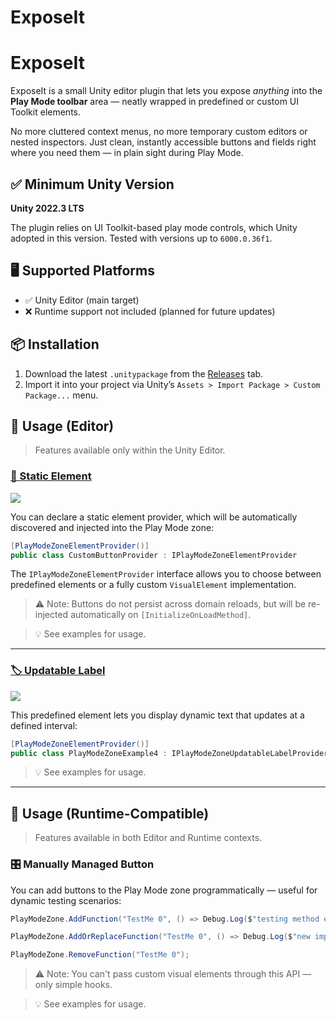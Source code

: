 # ExposeIt

# ExposeIt

ExposeIt is a small Unity editor plugin that lets you expose *anything* into the **Play Mode toolbar** area — neatly wrapped in predefined or custom UI Toolkit elements.

No more cluttered context menus, no more temporary custom editors or nested inspectors. Just clean, instantly accessible buttons and fields right where you need them — in plain sight during Play Mode.

## ✅ Minimum Unity Version

**Unity 2022.3 LTS**

The plugin relies on UI Toolkit-based play mode controls, which Unity adopted in this version. Tested with versions up to `6000.0.36f1`.

## 🖥️ Supported Platforms

- ✅ Unity Editor (main target)
- ❌ Runtime support not included (planned for future updates)

## 📦 Installation

1. Download the latest `.unitypackage` from the [Releases](https://github.com/alexth939/ExposeIt/releases) tab.
2. Import it into your project via Unity’s `Assets > Import Package > Custom Package...` menu.

## 🧪 Usage (Editor)

> Features available only within the Unity Editor.

<!-- You fill this in -->

### <u>🔘 Static Element</u>

![](C:\Users\alext\AppData\Roaming\marktext\images\2025-07-25-09-19-06-image.png)

You can declare a static element provider, which will be automatically discovered and injected into the Play Mode zone:

```csharp
[PlayModeZoneElementProvider()]
public class CustomButtonProvider : IPlayModeZoneElementProvider
```

The `IPlayModeZoneElementProvider` interface allows you to choose between predefined elements or a fully custom `VisualElement` implementation.



> ⚠️ Note: Buttons do not persist across domain reloads, but will be re-injected automatically on `[InitializeOnLoadMethod]`.

> 💡 See examples for usage.

---

### <u>🏷️ Updatable Label</u>

![](C:\Users\alext\AppData\Roaming\marktext\images\2025-07-25-09-53-54-image.png)

This predefined element lets you display dynamic text that updates at a defined interval:

```csharp
[PlayModeZoneElementProvider()]
public class PlayModeZoneExample4 : IPlayModeZoneUpdatableLabelProvider
```

> 💡 See examples for usage.

---

## 🚀 Usage (Runtime-Compatible)

> Features available in both Editor and Runtime contexts.

### 🎛️ Manually Managed Button</u>

You can add buttons to the Play Mode zone programmatically — useful for dynamic testing scenarios:

```csharp
PlayModeZone.AddFunction("TestMe 0", () => Debug.Log($"testing method executed"));

PlayModeZone.AddOrReplaceFunction("TestMe 0", () => Debug.Log($"new impl on same button"));

PlayModeZone.RemoveFunction("TestMe 0");
```

> ⚠️ Note: You can't pass custom visual elements through this API — only simple hooks.

> 💡 See examples for usage.